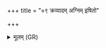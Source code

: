 +++
title = "०९ क्रव्यादम् अग्निम् इषितो"

+++
<details><summary>मूलम् (GR)</summary>

क्रव्यादम् अग्निम् इषितो हरामि  
जनान् द्रुहन्तं वज्रेण मृत्युम् ।  
वि तं शास्मि गार्हपत्येन विद्वान्  
पितॄणां लोके अपि भागो अस्य ॥
</details>